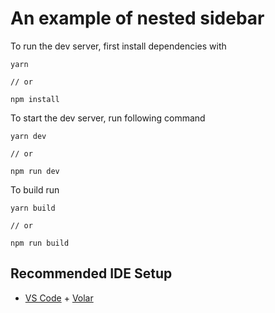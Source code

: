 # An example of nested sidebar

To run the dev server, first install dependencies with

```
yarn

// or

npm install
```

To start the dev server, run following command

```
yarn dev

// or

npm run dev
```

To build run

```
yarn build

// or

npm run build
```



## Recommended IDE Setup

- [VS Code](https://code.visualstudio.com/) + [Volar](https://marketplace.visualstudio.com/items?itemName=Vue.volar)
